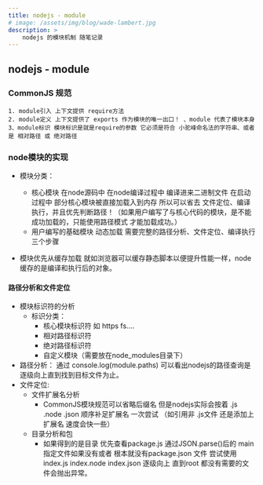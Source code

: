 ```yaml
---
title: nodejs - module
# image: /assets/img/blog/wade-lambert.jpg
description: >
    nodejs 的模块机制 随笔记录
---
```


## nodejs - module

### CommonJS 规范
    1. module引入 上下文提供 require方法
    2. module定义 上下文提供了 exports 作为模块的唯一出口！ 、module 代表了模块本身
    3、module标识 模块标识是就是require的参数 它必须是符合 小驼峰命名法的字符串、或者是 相对路径 或 绝对路径

### node模块的实现

- 模块分类：
    - 核心模块 在node源码中 在node编译过程中 编译进来二进制文件 在启动过程中 部分核心模块被直接加载入到内存 所以可以省去 文件定位、编译执行，并且优先判断路径！（如果用户编写了与核心代码的模块，是不能成功加载的，只能使用路径模式 才能加载成功。）
    - 用户编写的基础模块 动态加载 需要完整的路径分析、文件定位、编译执行 三个步骤

- 模块优先从缓存加载 就如浏览器可以缓存静态脚本以便提升性能一样，node缓存的是编译和执行后的对象。

#### 路径分析和文件定位

- 模块标识符的分析
    - 标识分类：
        - 核心模块标识符 如 https fs....
        - 相对路径标识符
        - 绝对路径标识符
        - 自定义模块（需要放在node_modules目录下）
- 路径分析：
    通过 console.log(module.paths) 可以看出nodejs的路径查询是逐级向上直到找到目标文件为止。
- 文件定位:
    - 文件扩展名分析
        - CommonJS模块规范可以省略后缀名 但是nodejs实际会按着 .js .node .json 顺序补足扩展名 一次尝试 （如引用非 .js文件 还是添加上扩展名 速度会快一些）  
    - 目录分析和包
        - 如果得到的是目录 优先查看package.js 通过JSON.parse()后的 main 指定文件如果没有或者 根本就没有package.json 文件 尝试使用 index.js index.node  index.json 逐级向上 直到root 都没有需要的文件会抛出异常。






























